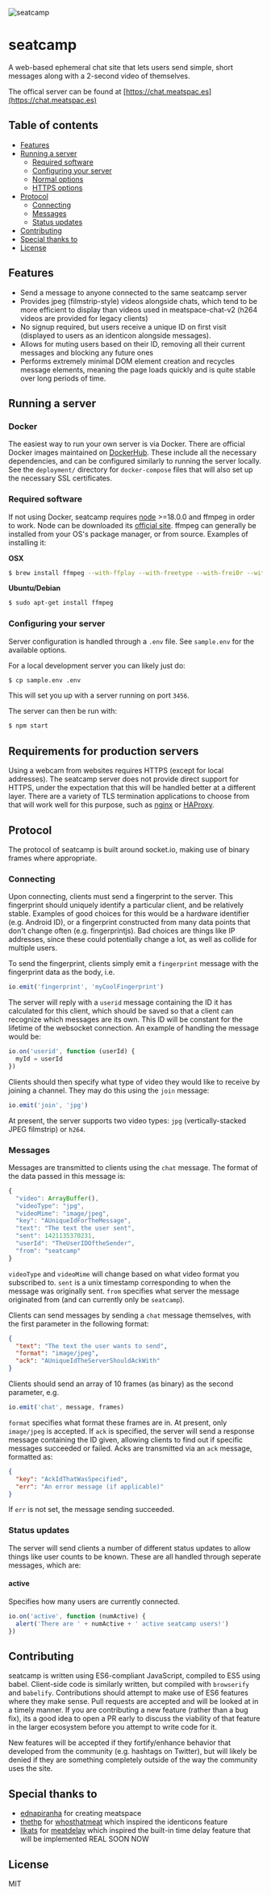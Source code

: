 ![seatcamp](https://github.com/tec27/seatcamp/blob/master/icon/icon-256.png)

# seatcamp

A web-based ephemeral chat site that lets users send simple, short messages
along with a 2-second video of themselves.

The offical server can be found at [https://chat.meatspac.es](https://chat.meatspac.es)

## Table of contents

- [Features](#features)
- [Running a server](#running-a-server)
  - [Required software](#required-software)
  - [Configuring your server](#configuring-your-server)
  - [Normal options](#normal-options)
  - [HTTPS options](#https-options-all-must-be-specified-if-you-want-to-use-https)
- [Protocol](#protocol)
  - [Connecting](#connecting)
  - [Messages](#messages)
  - [Status updates](#status-updates)
- [Contributing](#contributing)
- [Special thanks to](#special-thanks-to)
- [License](#license)

## Features

- Send a message to anyone connected to the same seatcamp server
- Provides jpeg (filmstrip-style) videos alongside chats, which tend to be
  more efficient to display than videos used in meatspace-chat-v2 (h264
  videos are provided for legacy clients)
- No signup required, but users receive a unique ID on first visit (displayed
  to users as an identicon alongside messages).
- Allows for muting users based on their ID, removing all their current
  messages and blocking any future ones
- Performs extremely minimal DOM element creation and recycles message
  elements, meaning the page loads quickly and is quite stable over long
  periods of time.

## Running a server

### Docker

The easiest way to run your own server is via Docker. There are official Docker images maintained on
[DockerHub](https://hub.docker.com/repository/docker/tec27/seatcamp). These include all the
necessary dependencies, and can be configured similarly to running the server locally. See the
`deployment/` directory for `docker-compose` files that will also set up the necessary SSL
certificates.

### Required software

If not using Docker, seatcamp requires [node](https://nodejs.org) >=18.0.0 and ffmpeg in order to
work. Node can be downloaded its [official site](https://nodejs.org). ffmpeg can
generally be installed from your OS's package manager, or from source.
Examples of installing it:

**OSX**

```bash
$ brew install ffmpeg --with-ffplay --with-freetype --with-frei0r --with-libass --with-libvorbis --with-libvpx --with-opencore-amr --with-openjpeg --with-opus --with-theora --with-tools
```

**Ubuntu/Debian**

```bash
$ sudo apt-get install ffmpeg
```

### Configuring your server

Server configuration is handled through a `.env` file. See `sample.env` for the available options.

For a local development server you can likely just do:

```bash
$ cp sample.env .env
```

This will set you up with a server running on port `3456`.

The server can then be run with:

```bash
$ npm start
```

## Requirements for production servers

Using a webcam from websites requires HTTPS (except for local addresses). The
seatcamp server does not provide direct support for HTTPS, under the expectation
that this will be handled better at a different layer. There are a variety of
TLS termination applications to choose from that will work well for this
purpose, such as [nginx](https://nginx.org/) or
[HAProxy](http://www.haproxy.org/).

## Protocol

The protocol of seatcamp is built around socket.io, making use of binary frames where appropriate.

### Connecting

Upon connecting, clients must send a fingerprint to the server. This fingerprint should uniquely
identify a particular client, and be relatively stable. Examples of good choices for this would be
a hardware identifier (e.g. Android ID), or a fingerprint constructed from many data points that
don't change often (e.g. fingerprintjs). Bad choices are things like IP addresses, since these could
potentially change a lot, as well as collide for multiple users.

To send the fingerprint, clients simply emit a `fingerprint` message with the fingerprint data as
the body, i.e.

```javascript
io.emit('fingerprint', 'myCoolFingerprint')
```

The server will reply with a `userid` message containing the ID it has calculated for this client,
which should be saved so that a client can recognize which messages are its own. This ID will be
constant for the lifetime of the websocket connection. An example of handling the message would be:

```javascript
io.on('userid', function (userId) {
  myId = userId
})
```

Clients should then specify what type of video they would like to receive by joining a channel. They
may do this using the `join` message:

```javascript
io.emit('join', 'jpg')
```

At present, the server supports two video types: `jpg` (vertically-stacked JPEG filmstrip) or
`h264`.

### Messages

Messages are transmitted to clients using the `chat` message. The format of the data passed in this
message is:

```javascript
{
  "video": ArrayBuffer(),
  "videoType": "jpg",
  "videoMime": "image/jpeg",
  "key": "AUniqueIdForTheMessage",
  "text": "The text the user sent",
  "sent": 1421135370231,
  "userId": "TheUserIDOftheSender",
  "from": "seatcamp"
}
```

`videoType` and `videoMime` will change based on what video format you subscribed to. `sent` is a
unix timestamp corresponding to when the message was originally sent. `from` specifies what server
the message originated from (and can currently only be `seatcamp`).

Clients can send messages by sending a `chat` message themselves, with the first parameter in the
following format:

```json
{
  "text": "The text the user wants to send",
  "format": "image/jpeg",
  "ack": "AUniqueIdTheServerShouldAckWith"
}
```

Clients should send an array of 10 frames (as binary) as the second parameter, e.g.

```javascript
io.emit('chat', message, frames)
```

`format` specifies what format these frames are in. At present, only `image/jpeg` is accepted. If
`ack` is specified, the server will send a response message containing the ID given, allowing
clients to find out if specific messages succeeded or failed. Acks are transmitted via an `ack`
message, formatted as:

```json
{
  "key": "AckIdThatWasSpecified",
  "err": "An error message (if applicable)"
}
```

If `err` is not set, the message sending succeeded.

### Status updates

The server will send clients a number of different status updates to allow things like user counts
to be known. These are all handled through seperate messages, which are:

#### active

Specifies how many users are currently connected.

```javascript
io.on('active', function (numActive) {
  alert('There are ' + numActive + ' active seatcamp users!')
})
```

## Contributing

seatcamp is written using ES6-compliant JavaScript, compiled to ES5 using babel. Client-side code
is similarly written, but compiled with `browserify` and `babelify`. Contributions should attempt to
make use of ES6 features where they make sense. Pull requests are accepted and will be looked at in
a timely manner. If you are contributing a new feature (rather than a bug fix), its a good idea to
open a PR early to discuss the viability of that feature in the larger ecosystem before you attempt
to write code for it.

New features will be accepted if they fortify/enhance behavior that developed from the community
(e.g. hashtags on Twitter), but will likely be denied if they are something completely outside of
the way the community uses the site.

## Special thanks to

- [ednapiranha](https://github.com/ednapiranha) for creating meatspace
- [thethp](https://github.com/thethp) for [whosthatmeat](https://github.com/thethp/whosthatmeat)
  which inspired the identicons feature
- [llkats](https://github.com/llkats) for [meatdelay](https://github.com/llkats/meatdelay) which
  inspired the built-in time delay feature that will be implemented REAL SOON NOW

## License

MIT
